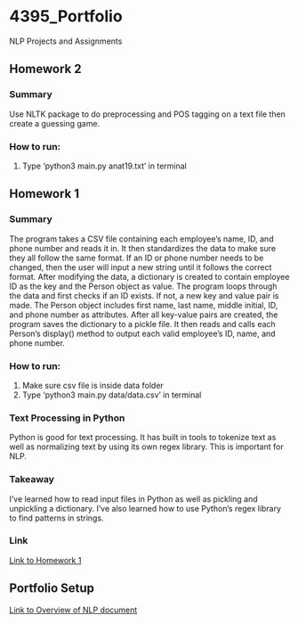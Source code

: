 # 4395_Portfolio
NLP Projects and Assignments

## Homework 2
### Summary
Use NLTK package to do preprocessing and POS tagging on a text file then create a guessing game.

### How to run:
1. Type ‘python3 main.py anat19.txt’ in terminal

## Homework 1
### Summary
The program takes a CSV file containing each employee’s name, ID, and phone number and reads it in. It then standardizes the data to make sure they all follow the same format. If an ID or phone number needs to be changed, then the user will input a new string until it follows the correct format. After modifying the data, a dictionary is created to contain employee ID as the key and the Person object as value. The program loops through the data and first checks if an ID exists. If not, a new key and value pair is made. The Person object includes first name, last name, middle initial, ID, and phone number as attributes. After all key-value pairs are created, the program saves the dictionary to a pickle file. It then reads and calls each Person’s display() method to output each valid employee’s ID, name, and phone number.

### How to run: 
1. Make sure csv file is inside data folder
2. Type ‘python3 main.py data/data.csv’ in terminal

### Text Processing in Python
Python is good for text processing. It has built in tools to tokenize text as well as normalizing text by using its own regex library. This is important for NLP.

### Takeaway
I’ve learned how to read input files in Python as well as pickling and unpickling a dictionary. I’ve also learned how to use Python’s regex library to find patterns in strings.

### Link
[Link to Homework 1](https://github.com/posadari/4395_Portfolio/blob/main/4395_Assignment1/main.py)

## Portfolio Setup
[Link to Overview of NLP document](https://github.com/posadari/4395_Portfolio/blob/main/Overview%20of%20NLP.pdf)
